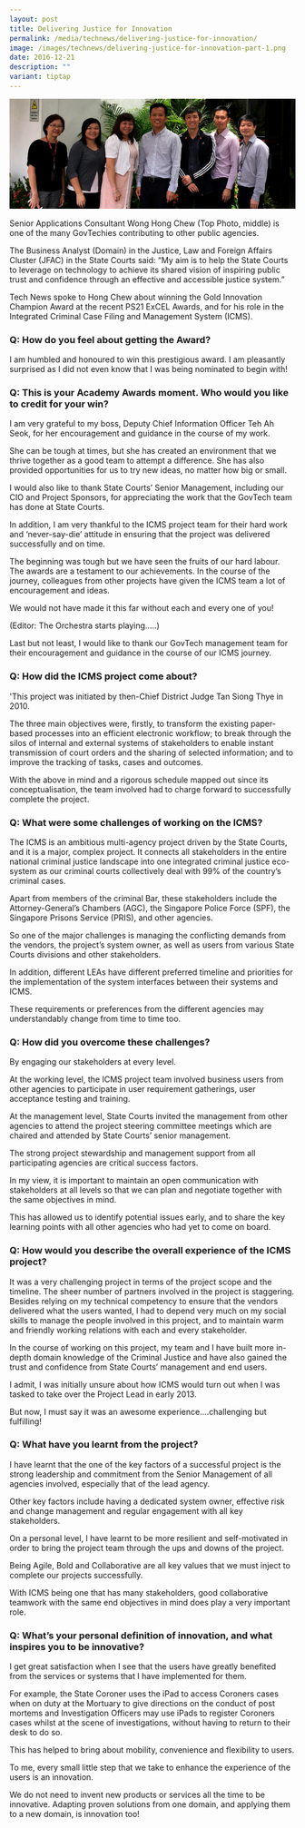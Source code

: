 ```yaml
---
layout: post
title: Delivering Justice for Innovation
permalink: /media/technews/delivering-justice-for-innovation/
image: /images/technews/delivering-justice-for-innovation-part-1.png
date: 2016-12-21
description: ""
variant: tiptap
---
```

![Delivering Justice for Innovation](/images/technews/delivering-justice-for-innovation-part-1.png)

Senior Applications Consultant Wong Hong Chew (Top Photo, middle) is one of the many GovTechies contributing to other public agencies.

The Business Analyst (Domain) in the Justice, Law and Foreign Affairs Cluster (JFAC) in the State Courts said: “My aim is to help the State Courts to leverage on technology to achieve its shared vision of inspiring public trust and confidence through an effective and accessible justice system.”

Tech News spoke to Hong Chew about winning the Gold Innovation Champion Award at the recent PS21 ExCEL Awards, and for his role in the Integrated Criminal Case Filing and Management System (ICMS).

### **Q: How do you feel about getting the Award?**
I am humbled and honoured to win this prestigious award.  I am pleasantly surprised as I did not even know that I was being nominated to begin with!

### **Q: This is your Academy Awards moment. Who would you like to credit for your win?**
I am very grateful to my boss, Deputy Chief Information Officer Teh Ah Seok, for her encouragement and guidance in the course of my work.  

She can be tough at times, but she has created an environment that we thrive together as a good team to attempt a difference.  She has also provided opportunities for us to try new ideas, no matter how big or small.  

I would also like to thank State Courts’ Senior Management, including our CIO and Project Sponsors, for appreciating the work that the GovTech team has done at State Courts.  

In addition, I am very thankful to the ICMS project team for their hard work and ‘never-say-die’ attitude in ensuring that the project was delivered successfully and on time.  

The beginning was tough but we have seen the fruits of our hard labour.  The awards are a testament to our achievements. In the course of the journey, colleagues from other projects have given the ICMS team a lot of encouragement and ideas.  

We would not have made it this far without each and every one of you!

(Editor: The Orchestra starts playing…..)

Last but not least, I would like to thank our GovTech management team for their encouragement and guidance in the course of our ICMS journey.

### **Q: How did the ICMS project come about?**
'This project was initiated by then-Chief District Judge Tan Siong Thye in 2010.

The three main objectives were, firstly, to transform the existing paper-based processes into an efficient electronic workflow; to break through the silos of internal and external systems of stakeholders to enable instant transmission of court orders and the sharing of selected information; and to improve the tracking of tasks, cases and outcomes.

With the above in mind and a rigorous schedule mapped out since its conceptualisation, the team involved had to charge forward to successfully complete the project.

### **Q: What were some challenges of working on the ICMS?**
The ICMS is an ambitious multi-agency project driven by the State Courts, and it is a major, complex project.  It connects all stakeholders in the entire national criminal justice landscape into one integrated criminal justice eco-system as our criminal courts collectively deal with 99% of the country’s criminal cases. 

Apart from members of the criminal Bar, these stakeholders include the Attorney-General’s Chambers (AGC), the Singapore Police Force (SPF), the Singapore Prisons Service (PRIS), and other agencies.

So one of the major challenges is managing the conflicting demands from the vendors, the project’s system owner, as well as users from various State Courts divisions and other stakeholders.

In addition, different LEAs have different preferred timeline and priorities for the implementation of the system interfaces between their systems and ICMS.  

These requirements or preferences from the different agencies may understandably change from time to time too.

### **Q: How did you overcome these challenges?**
 By engaging our stakeholders at every level.

At the working level, the ICMS project team involved business users from other agencies to participate in user requirement gatherings, user acceptance testing and training.

At the management level, State Courts invited the management from other agencies to attend the project steering committee meetings which are chaired and attended by State Courts’ senior management.  

The strong project stewardship and management support from all participating agencies are critical success factors.

In my view, it is important to maintain an open communication with stakeholders at all levels so that we can plan and negotiate together with the same objectives in mind.

This has allowed us to identify potential issues early, and to share the key learning points with all other agencies who had yet to come on board.

### **Q: How would you describe the overall experience of the ICMS project?**
It was a very challenging project in terms of the project scope and the timeline. The sheer number of partners involved in the project is staggering. Besides relying on my technical competency to ensure that the vendors delivered what the users wanted, I had to depend very much on my social skills to manage the people involved in this project, and to maintain warm and friendly working relations with each and every stakeholder.

In the course of working on this project, my team and I have built more in-depth domain knowledge of the Criminal Justice and have also gained the trust and confidence from State Courts’ management and end users.  

I admit, I was initially unsure about how ICMS would turn out when I was tasked to take over the Project Lead in early 2013.

But now, I must say it was an awesome experience....challenging but fulfilling!

### **Q: What have you learnt from the project?**
I have learnt that the one of the key factors of a successful project is the strong leadership and commitment from the Senior Management of all agencies involved, especially that of the lead agency.

Other key factors include having a dedicated system owner, effective risk and change management and regular engagement with all key stakeholders.

On a personal level, I have learnt to be more resilient and self-motivated in order to bring the project team through the ups and downs of the project.

Being Agile, Bold and Collaborative are all key values that we must inject to complete our projects successfully.  

With ICMS being one that has many stakeholders, good collaborative teamwork with the same end objectives in mind does play a very important role.

### **Q: What’s your personal definition of innovation, and what inspires you to be innovative?**
I get great satisfaction when I see that the users have greatly benefited from the services or systems that I have implemented for them.

For example, the State Coroner uses the iPad to access Coroners cases when on duty at the Mortuary to give directions on the conduct of post mortems and Investigation Officers may use iPads to register Coroners cases whilst at the scene of investigations, without having to return to their desk to do so.

This has helped to bring about mobility, convenience and flexibility to users.

To me, every small little step that we take to enhance the experience of the users is an innovation.

We do not need to invent new products or services all the time to be innovative. Adapting proven solutions from one domain, and applying them to a new domain, is innovation too!